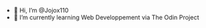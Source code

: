 - 👋 Hi, I’m @Jojox110
- 🌱 I’m currently learning Web Developpement via The Odin Project

<!---
Jojox110/Jojox110 is a ✨ special ✨ repository because its `README.md` (this file) appears on your GitHub profile.
You can click the Preview link to take a look at your changes.
--->

